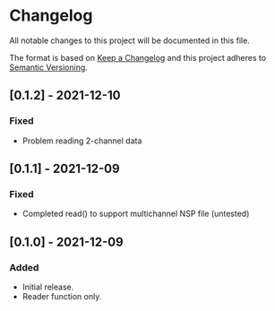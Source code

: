 # Changelog
All notable changes to this project will be documented in this file.

The format is based on [Keep a Changelog](http://keepachangelog.com/en/1.0.0/) and this project adheres to [Semantic Versioning](http://semver.org/spec/v2.0.0.html).

## [0.1.2] - 2021-12-10
### Fixed
- Problem reading 2-channel data

## [0.1.1] - 2021-12-09
### Fixed
- Completed read() to support multichannel NSP file (untested)

## [0.1.0] - 2021-12-09
### Added
- Initial release.
- Reader function only.
